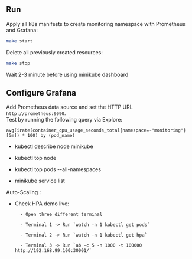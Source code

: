 ## Run 
Apply all k8s manifests to create monitoring namespace with Prometheus and Grafana:
```bash
make start
```
  
Delete all previously created resources:
```bash
make stop
```

Wait 2-3 minute before using minikube dashboard

## Configure Grafana
Add Prometheus data source and set the HTTP URL `http://prometheus:9090`.  
Test by running the following query via Explore:
```
avg(irate(container_cpu_usage_seconds_total{namespace=~"monitoring"}[5m]) * 100) by (pod_name)
```

- kubectl describe node minikube

- kubectl top node

- kubectl top pods --all-namespaces

- minikube service list



Auto-Scaling :

- Check HPA demo live:

        - Open three different terminal

        - Terminal 1 -> Run `watch -n 1 kubectl get pods`

        - Terminal 2 -> Run `watch -n 1 kubectl get hpa`

        - Terminal 3 -> Run `ab -c 5 -n 1000 -t 100000 http://192.168.99.100:30001/`	
